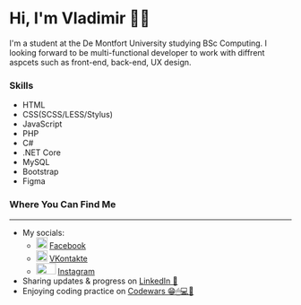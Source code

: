 <!DOCTYPE html>
<html lang="en">
<head>
    <meta charset="UTF-8">
    <meta http-equiv="X-UA-Compatible" content="IE=edge">
    <meta name="viewport" content="width=device-width, initial-scale=1.0">
</head>
<body>
    <h1>Hi, I'm Vladimir 👨‍💻</h1>
    <div>
      <p>I'm a student at the De Montfort University studying BSc Computing. I looking forward to be multi-functional developer to work with diffrent aspcets such as front-end, back-end, UX design.</p>
    </div>
    <div>
      <h3>Skills</h3>
        <ul>
            <li>HTML</li>
            <li>CSS(SCSS/LESS/Stylus)</li>
            <li>JavaScript</li>
            <li>PHP</li>
            <li>C#</li>
            <li>.NET Core</li>
            <li>MySQL</li>
            <li>Bootstrap</li>
            <li>Figma</li>
        </ul>
    </div>
    <div>
      <h3>Where You Can Find Me</h3>
       <hr>
      <ul>
        <li>My socials: 
            <ul>
                <li>
                    <img src="https://cdn.iconscout.com/icon/free/png-256/facebook-3089490-2567442.png" height="20" width="20">
                    <a href="https://www.facebook.com/profile.php?id=100009911596288" target="_blank">Facebook</a>
                </li>
                <li>
                    <img src="https://www.iconpacks.net/icons/2/free-vkontakte-logo-icon-2443-thumb.png" height="20" width="20">
                    <a href="https://vk.com/m9ymur" target="_blank">VKontakte</a>
                </li>
                <li>
                    <img src="https://upload.wikimedia.org/wikipedia/commons/9/95/Instagram_logo_2022.svg" height="20" width="35">
                    <a href="https://www.instagram.com/moodduck0780/" target="_blank">Instagram</a>
                </li>
            </ul>
        <li>Sharing updates & progress on <a href="https://www.linkedin.com/in/vladimir-rybakov-yr2000" target="_blank">LinkedIn 💼</a></li>
        <li>Enjoying coding practice on <a href="https://www.codewars.com/users/VladFish" target="_blank">Codewars 😁🖱💻🔌</a></li>
     </ul> 
    </div>
</body>
</html>
